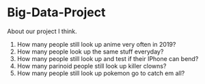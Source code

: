 # Big-Data-Project
About our project I think.
1. How many people still look up anime very often in 2019?
2. How many people look up the same stuff everyday?
3. How many people still look up and test if their IPhone can bend?
4. How many parinoid people still look up killer clowns?
5. How many people still look up pokemon go to catch em all?
